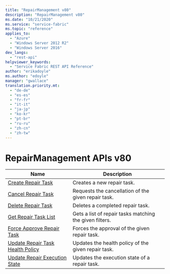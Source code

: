 ```yaml
---
title: "RepairManagement v80"
description: "RepairManagement v80"
ms.date: "10/21/2020"
ms.service: "service-fabric"
ms.topic: "reference"
applies_to: 
  - "Azure"
  - "Windows Server 2012 R2"
  - "Windows Server 2016"
dev_langs: 
  - "rest-api"
helpviewer_keywords: 
  - "Service Fabric REST API Reference"
author: "erikadoyle"
ms.author: "edoyle"
manager: "gwallace"
translation.priority.mt: 
  - "de-de"
  - "es-es"
  - "fr-fr"
  - "it-it"
  - "ja-jp"
  - "ko-kr"
  - "pt-br"
  - "ru-ru"
  - "zh-cn"
  - "zh-tw"
---
```

# RepairManagement APIs v80

| Name | Description |
| --- | --- |
| [Create Repair Task](sfclient-v80-api-createrepairtask.md) | Creates a new repair task.<br/> |
| [Cancel Repair Task](sfclient-v80-api-cancelrepairtask.md) | Requests the cancellation of the given repair task.<br/> |
| [Delete Repair Task](sfclient-v80-api-deleterepairtask.md) | Deletes a completed repair task.<br/> |
| [Get Repair Task List](sfclient-v80-api-getrepairtasklist.md) | Gets a list of repair tasks matching the given filters.<br/> |
| [Force Approve Repair Task](sfclient-v80-api-forceapproverepairtask.md) | Forces the approval of the given repair task.<br/> |
| [Update Repair Task Health Policy](sfclient-v80-api-updaterepairtaskhealthpolicy.md) | Updates the health policy of the given repair task.<br/> |
| [Update Repair Execution State](sfclient-v80-api-updaterepairexecutionstate.md) | Updates the execution state of a repair task.<br/> |

